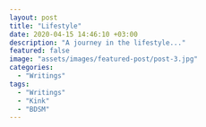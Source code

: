 ```yaml
---
layout: post
title: "Lifestyle"
date: 2020-04-15 14:46:10 +03:00
description: "A journey in the lifestyle..."
featured: false
image: "assets/images/featured-post/post-3.jpg"
categories: 
  - "Writings"
tags:
  - "Writings"
  - "Kink"
  - "BDSM"
---
```

